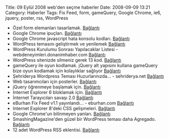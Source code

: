 Title: 09 Eylül 2008 web&#039;den seçme haberler
Date: 2008-09-09 13:21
Category: Haberler
Tags: Fix Feed, form, gameQuery, Google Chrome, ie6, jquery, poster, rss, WordPress

-   Özel form elemanları tasarlamak. [Bağlantı][]
-   Google Chrome ipuçları. [Bağlantı][1]
-   Google Chrome javascript hata konsolu kodları. [Bağlantı][2]
-   WordPress temasını geliştirmek ve yenilemek [Bağlantı][3]
-   WordPress Kurulumu Sonrası Yapılacaklar Listesi -
    webdeneyimleri.donanimhaber.com [Bağlantı][4]
-   WordPress sitenizde silmeniz gerek 13 kod. [Bağlantı][5]
-   gameQuery ile oyun kodlamak. jQuery alt yapısını kullana gameQuery
    bize oyun kodlamak için kolaylıklar sağlıyor [Bağlantı][6]
-   Şehriderya Wordpress Teması Huzurlarınızda… - sehriderya.net
    [Bağlantı][7]
-   Web tasarımcıları için posterler. [Bağlantı][8]
-   jQuery öğrenmeye başlamak için. [Bağlantı][9]
-   Internet Explorer 6 bloklamak için. [Bağlantı][10]
-   İnternet Tarayıcıları savaşı 2.0 [Bağlantı][11]
-   eBurhan Fix Feed v1.1 yayınlandı… - eburhan.com [Bağlantı][12]
-   Internet Explorer 8'deki CSS gelişmeleri. [Bağlantı][13]
-   Google Chrome'un bilinmeyen yanları. [Bağlantı][14]
-   SmashingMagazine'den güzel bir WordPress teması daha Agregado.
    [Bağlantı][15]
-   12 adet WordPress RSS eklentisi. [Bağlantı][16]

</p>

  [Bağlantı]: http://customformelements.net/
    "cfm ile özel forma alanları"
  [1]: http://googlesystem.blogspot.com/2008/09/google-chrome-tips.html
    "ipuçları"
  [2]: http://www.pascarello.com/lessons/browsers/ChromeDebugHelp.html
    "Google chrome javascript"
  [3]: http://vandelaydesign.com/blog/blog-design/evaluating-your-blog-theme/
    "wordpress yenilik"
  [4]: http://webdeneyimleri.donanimhaber.com/wordpress-kurulum-sonrasi-yapilacaklar-listesi/
    "wordpress kurulum sonrası"
  [5]: http://www.problogdesign.com/general-tips/13-tags-to-delete-from-your-theme/
    "wordpress kod sil"
  [6]: http://gamequery.onaluf.org/#description "GameQuery"
  [7]: http://www.sehriderya.net/2008/09/07/sehriderya-wordpress-temasi-huzurlarinizda/
    "WordPress Teması"
  [8]: http://sixrevisions.com/resources/cheat_sheets_for_web_designers/
    "poster"
  [9]: http://www.webmonkey.com/tutorial/Get_Started_With_JQuery
    "jquery öğren"
  [10]: http://css-tricks.com/ie-6-blocker-script/ "ie 6 blok"
  [11]: http://www.readwriteweb.com/archives/rww_predictions_browser_wars.php
    "internet tarayıcıları"
  [12]: http://www.eburhan.com/eburhan-fix-feed-v11-yayinlandi/
    "Fix Feed v1.1"
  [13]: http://msdn.microsoft.com/en-us/library/cc304082%28VS.85%29.aspx
    "ie 8"
  [14]: http://lifehacker.com/5045904/the-power-users-guide-to-google-chrome
    "Google Chrome"
  [15]: http://www.smashingmagazine.com/2008/09/08/agregado-a-free-wordpress-theme/
    "WordPress teması"
  [16]: http://mashable.com/2008/09/08/rss-plugins-for-wordpress/
    "WordPress RSS eklentisi"
